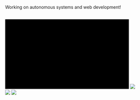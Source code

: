 Working on autonomous systems and web development!
<br />
<br />
<div class="row">
  <img src="https://github.com/winstxnhdw/AutoCarROS/blob/master/resources/gifs/1.gif?raw=true" width="400em" />
  <img src="https://github.com/winstxnhdw/AutoCarROS/blob/master/resources/gifs/2.gif?raw=true" width="400em" /> 
</div>
<div class="row">
  <img src="https://github.com/winstxnhdw/AutoCarROS/blob/master/resources/gifs/3.gif?raw=true" width="400em" />
  <img src="https://github.com/winstxnhdw/AutoCarROS/blob/master/resources/gifs/4.gif?raw=true" width="400em" /> 
</div>
